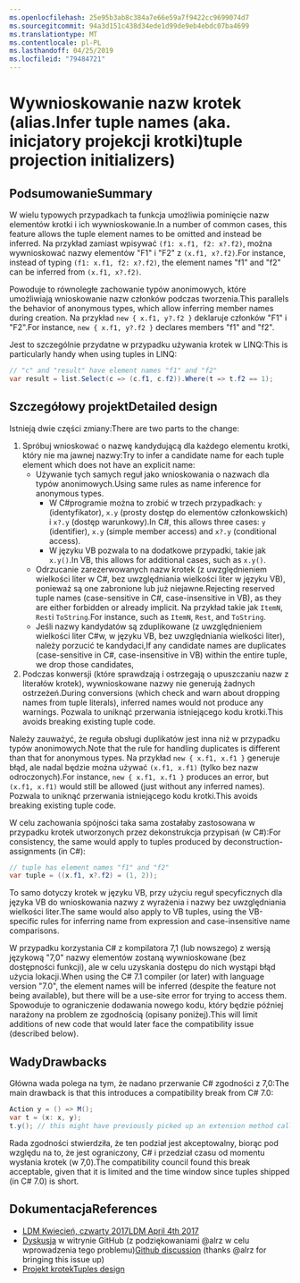 ```yaml
---
ms.openlocfilehash: 25e95b3ab8c384a7e66e59a7f9422cc9699074d7
ms.sourcegitcommit: 94a3d151c438d34ede1d99de9eb4ebdc07ba4699
ms.translationtype: MT
ms.contentlocale: pl-PL
ms.lasthandoff: 04/25/2019
ms.locfileid: "79484721"
---
```

# <a name="infer-tuple-names-aka-tuple-projection-initializers"></a><span data-ttu-id="a8bf8-101">Wywnioskowanie nazw krotek (alias.</span><span class="sxs-lookup"><span data-stu-id="a8bf8-101">Infer tuple names (aka.</span></span> <span data-ttu-id="a8bf8-102">inicjatory projekcji krotki)</span><span class="sxs-lookup"><span data-stu-id="a8bf8-102">tuple projection initializers)</span></span>

## <a name="summary"></a><span data-ttu-id="a8bf8-103">Podsumowanie</span><span class="sxs-lookup"><span data-stu-id="a8bf8-103">Summary</span></span>
[summary]: #summary

<span data-ttu-id="a8bf8-104">W wielu typowych przypadkach ta funkcja umożliwia pominięcie nazw elementów krotki i ich wywnioskowanie.</span><span class="sxs-lookup"><span data-stu-id="a8bf8-104">In a number of common cases, this feature allows the tuple element names to be omitted and instead be inferred.</span></span> <span data-ttu-id="a8bf8-105">Na przykład zamiast wpisywać `(f1: x.f1, f2: x?.f2)`, można wywnioskować nazwy elementów "F1" i "F2" z `(x.f1, x?.f2)`.</span><span class="sxs-lookup"><span data-stu-id="a8bf8-105">For instance, instead of typing `(f1: x.f1, f2: x?.f2)`, the element names "f1" and "f2" can be inferred from `(x.f1, x?.f2)`.</span></span>

<span data-ttu-id="a8bf8-106">Powoduje to równoległe zachowanie typów anonimowych, które umożliwiają wnioskowanie nazw członków podczas tworzenia.</span><span class="sxs-lookup"><span data-stu-id="a8bf8-106">This parallels the behavior of  anonymous types, which allow inferring member names during creation.</span></span> <span data-ttu-id="a8bf8-107">Na przykład `new { x.f1, y?.f2 }` deklaruje członków "F1" i "F2".</span><span class="sxs-lookup"><span data-stu-id="a8bf8-107">For instance, `new { x.f1, y?.f2 }` declares members "f1" and "f2".</span></span>

<span data-ttu-id="a8bf8-108">Jest to szczególnie przydatne w przypadku używania krotek w LINQ:</span><span class="sxs-lookup"><span data-stu-id="a8bf8-108">This is particularly handy when using tuples in LINQ:</span></span>

```csharp
// "c" and "result" have element names "f1" and "f2"
var result = list.Select(c => (c.f1, c.f2)).Where(t => t.f2 == 1); 
```

## <a name="detailed-design"></a><span data-ttu-id="a8bf8-109">Szczegółowy projekt</span><span class="sxs-lookup"><span data-stu-id="a8bf8-109">Detailed design</span></span>
[design]: #detailed-design

<span data-ttu-id="a8bf8-110">Istnieją dwie części zmiany:</span><span class="sxs-lookup"><span data-stu-id="a8bf8-110">There are two parts to the change:</span></span>

1.  <span data-ttu-id="a8bf8-111">Spróbuj wnioskować o nazwę kandydującą dla każdego elementu krotki, który nie ma jawnej nazwy:</span><span class="sxs-lookup"><span data-stu-id="a8bf8-111">Try to infer a candidate name for each tuple element which does not have an explicit name:</span></span>
    -   <span data-ttu-id="a8bf8-112">Używanie tych samych reguł jako wnioskowania o nazwach dla typów anonimowych.</span><span class="sxs-lookup"><span data-stu-id="a8bf8-112">Using same rules as name inference for anonymous types.</span></span>
        - <span data-ttu-id="a8bf8-113">W C#programie można to zrobić w trzech przypadkach: `y` (identyfikator), `x.y` (prosty dostęp do elementów członkowskich) i `x?.y` (dostęp warunkowy).</span><span class="sxs-lookup"><span data-stu-id="a8bf8-113">In C#, this allows three cases: `y` (identifier), `x.y` (simple member access) and `x?.y` (conditional access).</span></span>
        - <span data-ttu-id="a8bf8-114">W języku VB pozwala to na dodatkowe przypadki, takie jak `x.y()`.</span><span class="sxs-lookup"><span data-stu-id="a8bf8-114">In VB, this allows for additional cases, such as `x.y()`.</span></span>
    -   <span data-ttu-id="a8bf8-115">Odrzucanie zarezerwowanych nazw krotek (z uwzględnieniem wielkości liter w C#, bez uwzględniania wielkości liter w języku VB), ponieważ są one zabronione lub już niejawne.</span><span class="sxs-lookup"><span data-stu-id="a8bf8-115">Rejecting reserved tuple names (case-sensitive in C#, case-insensitive in VB), as they are either forbidden or already implicit.</span></span> <span data-ttu-id="a8bf8-116">Na przykład takie jak `ItemN`, `Rest`i `ToString`.</span><span class="sxs-lookup"><span data-stu-id="a8bf8-116">For instance, such as `ItemN`, `Rest`, and `ToString`.</span></span>
    -   <span data-ttu-id="a8bf8-117">Jeśli nazwy kandydatów są zduplikowane (z uwzględnieniem wielkości liter C#w, w języku VB, bez uwzględniania wielkości liter), należy porzucić te kandydaci,</span><span class="sxs-lookup"><span data-stu-id="a8bf8-117">If any candidate names are duplicates (case-sensitive in C#, case-insensitive in VB) within the entire tuple, we drop those candidates,</span></span>
2.  <span data-ttu-id="a8bf8-118">Podczas konwersji (które sprawdzają i ostrzegają o upuszczaniu nazw z literałów krotek), wywnioskowane nazwy nie generują żadnych ostrzeżeń.</span><span class="sxs-lookup"><span data-stu-id="a8bf8-118">During conversions (which check and warn about dropping names from tuple literals), inferred names would not produce any warnings.</span></span> <span data-ttu-id="a8bf8-119">Pozwala to uniknąć przerwania istniejącego kodu krotki.</span><span class="sxs-lookup"><span data-stu-id="a8bf8-119">This avoids breaking existing tuple code.</span></span>

<span data-ttu-id="a8bf8-120">Należy zauważyć, że reguła obsługi duplikatów jest inna niż w przypadku typów anonimowych.</span><span class="sxs-lookup"><span data-stu-id="a8bf8-120">Note that the rule for handling duplicates is different than that for anonymous types.</span></span> <span data-ttu-id="a8bf8-121">Na przykład `new { x.f1, x.f1 }` generuje błąd, ale nadal będzie można używać `(x.f1, x.f1)` (tylko bez nazw odroczonych).</span><span class="sxs-lookup"><span data-stu-id="a8bf8-121">For instance, `new { x.f1, x.f1 }` produces an error, but `(x.f1, x.f1)` would still be allowed (just without any inferred names).</span></span> <span data-ttu-id="a8bf8-122">Pozwala to uniknąć przerwania istniejącego kodu krotki.</span><span class="sxs-lookup"><span data-stu-id="a8bf8-122">This avoids breaking existing tuple code.</span></span>

<span data-ttu-id="a8bf8-123">W celu zachowania spójności taka sama zostałaby zastosowana w przypadku krotek utworzonych przez dekonstrukcja przypisań (w C#):</span><span class="sxs-lookup"><span data-stu-id="a8bf8-123">For consistency, the same would apply to tuples produced by deconstruction-assignments (in C#):</span></span>

```csharp
// tuple has element names "f1" and "f2" 
var tuple = ((x.f1, x?.f2) = (1, 2));
```

<span data-ttu-id="a8bf8-124">To samo dotyczy krotek w języku VB, przy użyciu reguł specyficznych dla języka VB do wnioskowania nazwy z wyrażenia i nazwy bez uwzględniania wielkości liter.</span><span class="sxs-lookup"><span data-stu-id="a8bf8-124">The same would also apply to VB tuples, using the VB-specific rules for inferring name from expression and case-insensitive name comparisons.</span></span>

<span data-ttu-id="a8bf8-125">W przypadku korzystania C# z kompilatora 7,1 (lub nowszego) z wersją językową "7,0" nazwy elementów zostaną wywnioskowane (bez dostępności funkcji), ale w celu uzyskania dostępu do nich wystąpi błąd użycia lokacji.</span><span class="sxs-lookup"><span data-stu-id="a8bf8-125">When using the C# 7.1 compiler (or later) with language version "7.0", the element names will be inferred (despite the feature not being available), but there will be a use-site error for trying to access them.</span></span> <span data-ttu-id="a8bf8-126">Spowoduje to ograniczenie dodawania nowego kodu, który będzie później narażony na problem ze zgodnością (opisany poniżej).</span><span class="sxs-lookup"><span data-stu-id="a8bf8-126">This will limit additions of new code that would later face the compatibility issue (described below).</span></span>

## <a name="drawbacks"></a><span data-ttu-id="a8bf8-127">Wady</span><span class="sxs-lookup"><span data-stu-id="a8bf8-127">Drawbacks</span></span>
[drawbacks]: #drawbacks

<span data-ttu-id="a8bf8-128">Główna wada polega na tym, że nadano przerwanie C# zgodności z 7,0:</span><span class="sxs-lookup"><span data-stu-id="a8bf8-128">The main drawback is that this introduces a compatibility break from C# 7.0:</span></span>

```csharp
Action y = () => M();
var t = (x: x, y);
t.y(); // this might have previously picked up an extension method called “y”, but would now call the lambda.
```

<span data-ttu-id="a8bf8-129">Rada zgodności stwierdziła, że ten podział jest akceptowalny, biorąc pod względu na to, że jest ograniczony, C# i przedział czasu od momentu wysłania krotek (w 7,0).</span><span class="sxs-lookup"><span data-stu-id="a8bf8-129">The compatibility council found this break acceptable, given that it is limited and the time window since tuples shipped (in C# 7.0) is short.</span></span>

## <a name="references"></a><span data-ttu-id="a8bf8-130">Dokumentacja</span><span class="sxs-lookup"><span data-stu-id="a8bf8-130">References</span></span>
- [<span data-ttu-id="a8bf8-131">LDM Kwiecień, czwarty 2017</span><span class="sxs-lookup"><span data-stu-id="a8bf8-131">LDM April 4th 2017</span></span>](https://github.com/dotnet/csharplang/blob/master/meetings/2017/LDM-2017-04-05.md#tuple-names)
- <span data-ttu-id="a8bf8-132">[Dyskusja](https://github.com/dotnet/csharplang/issues/370) w witrynie GitHub (z podziękowaniami @alrz w celu wprowadzenia tego problemu)</span><span class="sxs-lookup"><span data-stu-id="a8bf8-132">[Github discussion](https://github.com/dotnet/csharplang/issues/370) (thanks @alrz for bringing this issue up)</span></span>
- [<span data-ttu-id="a8bf8-133">Projekt krotek</span><span class="sxs-lookup"><span data-stu-id="a8bf8-133">Tuples design</span></span>](https://github.com/dotnet/roslyn/blob/master/docs/features/tuples.md)
